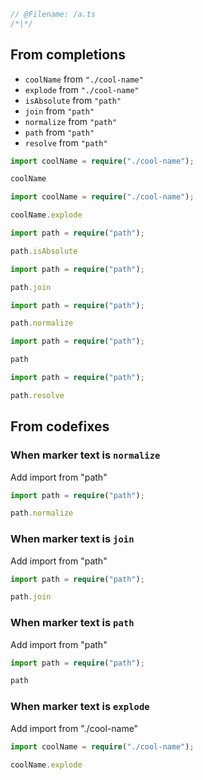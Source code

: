 ```ts
// @Filename: /a.ts
/*|*/
```

## From completions

- `coolName` from `"./cool-name"`
- `explode` from `"./cool-name"`
- `isAbsolute` from `"path"`
- `join` from `"path"`
- `normalize` from `"path"`
- `path` from `"path"`
- `resolve` from `"path"`

```ts
import coolName = require("./cool-name");

coolName
```

```ts
import coolName = require("./cool-name");

coolName.explode
```

```ts
import path = require("path");

path.isAbsolute
```

```ts
import path = require("path");

path.join
```

```ts
import path = require("path");

path.normalize
```

```ts
import path = require("path");

path
```

```ts
import path = require("path");

path.resolve
```

## From codefixes

### When marker text is `normalize`

Add import from "path"

```ts
import path = require("path");

path.normalize
```

### When marker text is `join`

Add import from "path"

```ts
import path = require("path");

path.join
```

### When marker text is `path`

Add import from "path"

```ts
import path = require("path");

path
```

### When marker text is `explode`

Add import from "./cool-name"

```ts
import coolName = require("./cool-name");

coolName.explode
```

